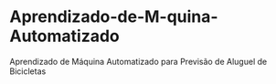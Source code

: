 # Aprendizado-de-M-quina-Automatizado
Aprendizado de Máquina Automatizado para Previsão de Aluguel de Bicicletas
